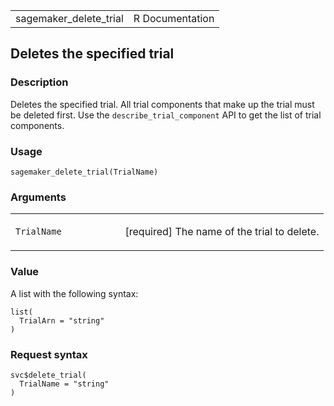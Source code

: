 <table style="width: 100%;">
<tbody>
<tr class="odd">
<td>sagemaker_delete_trial</td>
<td style="text-align: right;">R Documentation</td>
</tr>
</tbody>
</table>

## Deletes the specified trial

### Description

Deletes the specified trial. All trial components that make up the trial
must be deleted first. Use the `describe_trial_component` API to get the
list of trial components.

### Usage

    sagemaker_delete_trial(TrialName)

### Arguments

<table>
<colgroup>
<col style="width: 35%" />
<col style="width: 65%" />
</colgroup>
<tbody>
<tr class="odd">
<td><code id="sagemaker_delete_trial_:_TrialName">TrialName</code></td>
<td><p>[required] The name of the trial to delete.</p></td>
</tr>
</tbody>
</table>

### Value

A list with the following syntax:

    list(
      TrialArn = "string"
    )

### Request syntax

    svc$delete_trial(
      TrialName = "string"
    )
